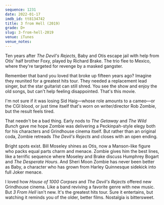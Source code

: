 ```yaml
---
sequence: 1231
date: 2022-01-17
imdb_id: tt8134742
title: 3 from Hell (2019)
grade: D+
slug: 3-from-hell-2019
venue: iTunes
venue_notes:
---
```


Ten years after <span data-imdb-id="tt0395584">_The Devil's Rejects_</span>, Baby and Otis escape jail with help from Otis' half brother Foxy, played by Richard Brake. The trio flee to Mexico, where they're targeted for revenge by a masked gangster.

<!-- end -->

Remember that band you loved that broke up fifteen years ago? Imagine they reunited for a greatest hits tour. They needed a replacement lead singer, but the star guitarist can still shred. You see the show and enjoy the old songs, but can't help feeling disappointed. That's this movie.

I'm not sure if it was losing Sid Haig—whose role amounts to a cameo—or the CGI blood, or just time itself that's worn on writer/director Rob Zombie, but the result feels tired.

That needn't be a bad thing. Early nods to <span data-imdb-id="tt0068638">_The Getaway_</span> and <span data-imdb-id="tt0065214">_The Wild Bunch_</span> gave me hope Zombie was delivering a Peckinpah-style elegy both for his characters and Grindhouse cinema itself. But rather than an original coda, Zombie retreads _The Devil's Rejects_ and closes with an open ending.

Bright spots exist. Bill Moseley shines as Otis, now a Manson-like figure who packs equal parts charm and menace. Zombie gives him the best lines, like a terrific sequence where Moseley and Brake discuss Humphrey Bogart and <span data-imdb-id="tt0047985">_The Desperate Hours_</span>. And Sheri Moon Zombie has never been better as Baby, a character who has grown from Harley Quinnesque sidekick into full Joker menace.

I loved how <span data-imdb-id="tt0251736">_House of 1000 Corpses_</span> and _The Devil's Rejects_ offered new Grindhouse cinema. Like a band reviving a favorite genre with new music. But _3 From Hell_ isn't new. It's the greatest hits tour. Sure it entertains, but watching it reminds you of the older, better films. Nostalgia is bittersweet.
